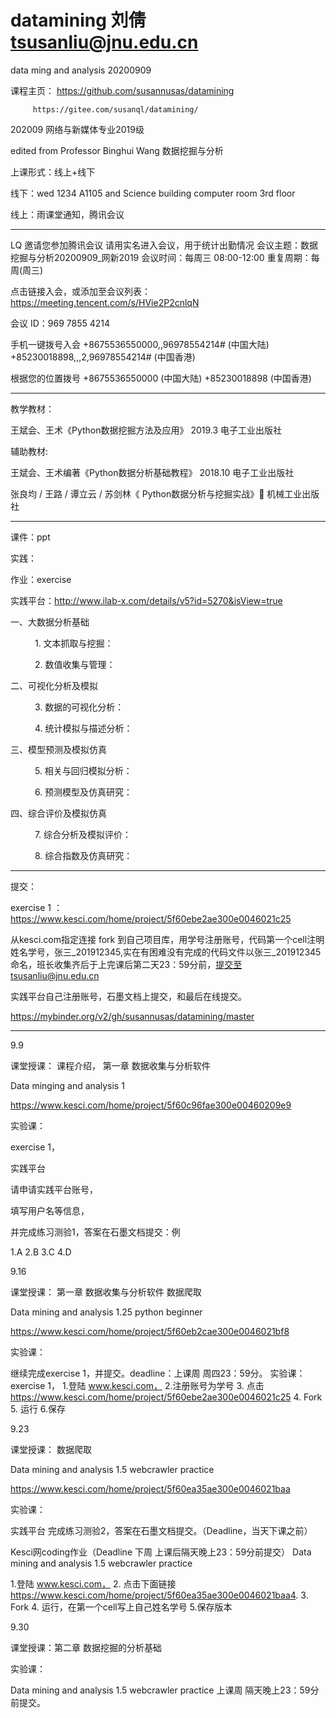 # datamining  刘倩  tsusanliu@jnu.edu.cn


data ming and analysis 20200909

课程主页： https://github.com/susannusas/datamining

         https://gitee.com/susanql/datamining/

202009 网络与新媒体专业2019级 

edited from Professor Binghui Wang 数据挖掘与分析

上课形式：线上+线下 

线下：wed 1234 A1105 and Science building computer room 3rd floor 

线上：雨课堂通知，腾讯会议 

----------------

LQ 邀请您参加腾讯会议 请用实名进入会议，用于统计出勤情况
会议主题：数据挖掘与分析20200909_网新2019
会议时间：每周三 08:00-12:00
重复周期：每周(周三)

点击链接入会，或添加至会议列表：
https://meeting.tencent.com/s/HVie2P2cnlqN

会议 ID：969 7855 4214

手机一键拨号入会
+8675536550000,,96978554214# (中国大陆)
+85230018898,,,2,96978554214# (中国香港)

根据您的位置拨号
+8675536550000 (中国大陆)
+85230018898 (中国香港)

-------------------------


教学教材：

  王斌会、王术《Python数据挖掘方法及应用》
          2019.3 电子工业出版社  

辅助教材:

  王斌会、王术编著《Python数据分析基础教程》
          2018.10 电子工业出版社
          
  张良均 / 王路 / 谭立云 / 苏剑林《 Python数据分析与挖掘实战》           机械工业出版社 
  
  
---------------------

课件：ppt 

实践： 

  作业：exercise
  
  实践平台：http://www.ilab-x.com/details/v5?id=5270&isView=true
  
  
一、大数据分析基础

      1. 文本抓取与挖掘：

      2. 数值收集与管理：

二、可视化分析及模拟

      3. 数据的可视化分析：

      4. 统计模拟与描述分析：

三、模型预测及模拟仿真

      5. 相关与回归模拟分析：

      6. 预测模型及仿真研究：

四、综合评价及模拟仿真

      7. 综合分析及模拟评价：

      8. 综合指数及仿真研究：  

--------------------

提交：


exercise 1 ：https://www.kesci.com/home/project/5f60ebe2ae300e0046021c25

从kesci.com指定连接 fork 到自己项目库，用学号注册账号，代码第一个cell注明姓名学号，张三_201912345,实在有困难没有完成的代码文件以张三_201912345命名，班长收集齐后于上完课后第二天23：59分前，提交至tsusanliu@jnu.edu.cn
 
实践平台自己注册账号，石墨文档上提交，和最后在线提交。
  

https://mybinder.org/v2/gh/susannusas/datamining/master

 
      
-------------------

9.9
 
课堂授课： 课程介绍， 第一章 数据收集与分析软件

Data minging and analysis 1 

https://www.kesci.com/home/project/5f60c96fae300e00460209e9



实验课：

exercise 1，

实践平台

请申请实践平台账号，

填写用户名等信息，

并完成练习测验1，答案在石墨文档提交：例

1.A
2.B
3.C
4.D 


9.16
 
课堂授课：  第一章 数据收集与分析软件 数据爬取

Data mining and analysis 1.25 python beginner 

https://www.kesci.com/home/project/5f60eb2cae300e0046021bf8

实验课：

继续完成exercise 1，并提交。deadline：上课周 周四23：59分。
实验课：
exercise 1，
1.登陆 www.kesci.com，
2.注册账号为学号
3. 点击 https://www.kesci.com/home/project/5f60ebe2ae300e0046021c25
4. Fork
5. 运行
6.保存


9.23

课堂授课：   数据爬取


Data mining and analysis 1.5 webcrawler practice

https://www.kesci.com/home/project/5f60ea35ae300e0046021baa

实验课：

实践平台 完成练习测验2，答案在石墨文档提交。（Deadline，当天下课之前）

Kesci网coding作业（Deadline 下周 上课后隔天晚上23：59分前提交）
Data mining and analysis 1.5 webcrawler practice        

1.登陆 www.kesci.com，
2. 点击下面链接 https://www.kesci.com/home/project/5f60ea35ae300e0046021baa4. 
3. Fork
4. 运行，在第一个cell写上自己姓名学号
5.保存版本

9.30

课堂授课：第二章 数据挖掘的分析基础

实验课：

Data mining and analysis 1.5 webcrawler practice  上课周  隔天晚上23：59分前提交。

